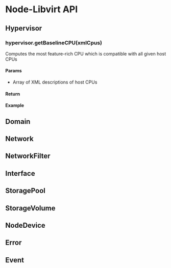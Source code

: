 # Node-Libvirt API

## Hypervisor
### hypervisor.getBaselineCPU(xmlCpus)
Computes the most feature-rich CPU which is compatible with all given host CPUs
#### Params
*   Array of XML descriptions of host CPUs
#### Return
#### Example
## Domain
## Network
## NetworkFilter
## Interface
## StoragePool
## StorageVolume
## NodeDevice
## Error
## Event

